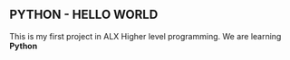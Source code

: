 
## PYTHON - HELLO WORLD

This is my first project in ALX Higher level programming.
We are learning **Python**
